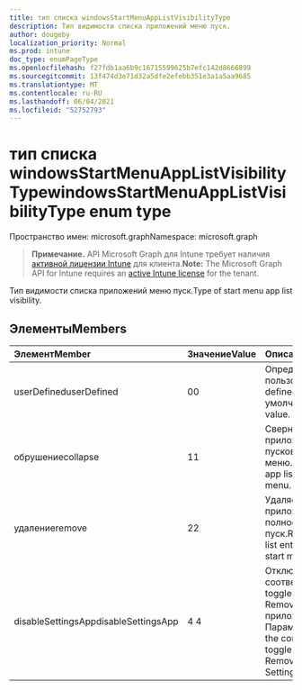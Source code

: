```yaml
---
title: тип списка windowsStartMenuAppListVisibilityType
description: Тип видимости списка приложений меню пуск.
author: dougeby
localization_priority: Normal
ms.prod: intune
doc_type: enumPageType
ms.openlocfilehash: f27fdb1aa6b9c16715599625b7efc142d8666899
ms.sourcegitcommit: 13f474d3e71d32a5dfe2efebb351e3a1a5aa9685
ms.translationtype: MT
ms.contentlocale: ru-RU
ms.lasthandoff: 06/04/2021
ms.locfileid: "52752793"
---
```

# <a name="windowsstartmenuapplistvisibilitytype-enum-type"></a><span data-ttu-id="cfd72-103">тип списка windowsStartMenuAppListVisibilityType</span><span class="sxs-lookup"><span data-stu-id="cfd72-103">windowsStartMenuAppListVisibilityType enum type</span></span>

<span data-ttu-id="cfd72-104">Пространство имен: microsoft.graph</span><span class="sxs-lookup"><span data-stu-id="cfd72-104">Namespace: microsoft.graph</span></span>

> <span data-ttu-id="cfd72-105">**Примечание.** API Microsoft Graph для Intune требует наличия [активной лицензии Intune](https://go.microsoft.com/fwlink/?linkid=839381) для клиента.</span><span class="sxs-lookup"><span data-stu-id="cfd72-105">**Note:** The Microsoft Graph API for Intune requires an [active Intune license](https://go.microsoft.com/fwlink/?linkid=839381) for the tenant.</span></span>

<span data-ttu-id="cfd72-106">Тип видимости списка приложений меню пуск.</span><span class="sxs-lookup"><span data-stu-id="cfd72-106">Type of start menu app list visibility.</span></span>

## <a name="members"></a><span data-ttu-id="cfd72-107">Элементы</span><span class="sxs-lookup"><span data-stu-id="cfd72-107">Members</span></span>
|<span data-ttu-id="cfd72-108">Элемент</span><span class="sxs-lookup"><span data-stu-id="cfd72-108">Member</span></span>|<span data-ttu-id="cfd72-109">Значение</span><span class="sxs-lookup"><span data-stu-id="cfd72-109">Value</span></span>|<span data-ttu-id="cfd72-110">Описание</span><span class="sxs-lookup"><span data-stu-id="cfd72-110">Description</span></span>|
|:---|:---|:---|
|<span data-ttu-id="cfd72-111">userDefined</span><span class="sxs-lookup"><span data-stu-id="cfd72-111">userDefined</span></span>|<span data-ttu-id="cfd72-112">0</span><span class="sxs-lookup"><span data-stu-id="cfd72-112">0</span></span>|<span data-ttu-id="cfd72-113">Определенный пользователь.</span><span class="sxs-lookup"><span data-stu-id="cfd72-113">User defined.</span></span> <span data-ttu-id="cfd72-114">Значение по умолчанию.</span><span class="sxs-lookup"><span data-stu-id="cfd72-114">Default value.</span></span>|
|<span data-ttu-id="cfd72-115">обрушение</span><span class="sxs-lookup"><span data-stu-id="cfd72-115">collapse</span></span>|<span data-ttu-id="cfd72-116">1</span><span class="sxs-lookup"><span data-stu-id="cfd72-116">1</span></span>|<span data-ttu-id="cfd72-117">Свернуть список приложений в пусковом меню.</span><span class="sxs-lookup"><span data-stu-id="cfd72-117">Collapse the app list on the start menu.</span></span>|
|<span data-ttu-id="cfd72-118">удаление</span><span class="sxs-lookup"><span data-stu-id="cfd72-118">remove</span></span>|<span data-ttu-id="cfd72-119">2</span><span class="sxs-lookup"><span data-stu-id="cfd72-119">2</span></span>|<span data-ttu-id="cfd72-120">Удаляет список приложений полностью из меню пуск.</span><span class="sxs-lookup"><span data-stu-id="cfd72-120">Removes the app list entirely from the start menu.</span></span>|
|<span data-ttu-id="cfd72-121">disableSettingsApp</span><span class="sxs-lookup"><span data-stu-id="cfd72-121">disableSettingsApp</span></span>|<span data-ttu-id="cfd72-122">4 </span><span class="sxs-lookup"><span data-stu-id="cfd72-122">4</span></span>|<span data-ttu-id="cfd72-123">Отключает соответствующий toggle (Collapse или Remove) в приложении Параметры.</span><span class="sxs-lookup"><span data-stu-id="cfd72-123">Disables the corresponding toggle (Collapse or Remove) in the Settings app.</span></span>|




